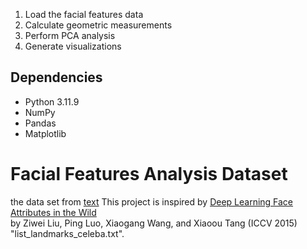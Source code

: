1. Load the facial features data
2. Calculate geometric measurements
3. Perform PCA analysis
4. Generate visualizations

## Dependencies
- Python 3.11.9
- NumPy
- Pandas
- Matplotlib

# Facial Features Analysis Dataset

the data set from [text](https://mmlab.ie.cuhk.edu.hk/projects/CelebA.html)
This project is inspired by [Deep Learning Face Attributes in the Wild](https://openaccess.thecvf.com/content_iccv_2015/html/Liu_Deep_Learning_Face_ICCV_2015_paper.html)  
by Ziwei Liu, Ping Luo, Xiaogang Wang, and Xiaoou Tang (ICCV 2015) "list_landmarks_celeba.txt".
